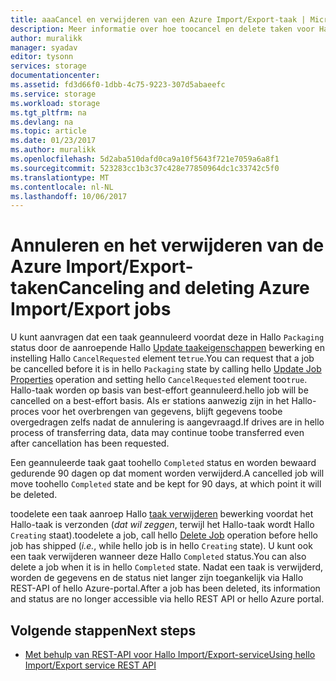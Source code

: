 ```yaml
---
title: aaaCancel en verwijderen van een Azure Import/Export-taak | Microsoft Docs
description: Meer informatie over hoe toocancel en delete taken voor Hallo Microsoft Azure Import/Export-service.
author: muralikk
manager: syadav
editor: tysonn
services: storage
documentationcenter: 
ms.assetid: fd3d66f0-1dbb-4c75-9223-307d5abaeefc
ms.service: storage
ms.workload: storage
ms.tgt_pltfrm: na
ms.devlang: na
ms.topic: article
ms.date: 01/23/2017
ms.author: muralikk
ms.openlocfilehash: 5d2aba510dafd0ca9a10f5643f721e7059a6a8f1
ms.sourcegitcommit: 523283cc1b3c37c428e77850964dc1c33742c5f0
ms.translationtype: MT
ms.contentlocale: nl-NL
ms.lasthandoff: 10/06/2017
---
```

# <a name="canceling-and-deleting-azure-importexport-jobs"></a><span data-ttu-id="8af67-103">Annuleren en het verwijderen van de Azure Import/Export-taken</span><span class="sxs-lookup"><span data-stu-id="8af67-103">Canceling and deleting Azure Import/Export jobs</span></span>

<span data-ttu-id="8af67-104">U kunt aanvragen dat een taak geannuleerd voordat deze in Hallo `Packaging` status door de aanroepende Hallo [Update taakeigenschappen](/rest/api/storageimportexport/jobs#Jobs_Update) bewerking en instelling Hallo `CancelRequested` element te`true`.</span><span class="sxs-lookup"><span data-stu-id="8af67-104">You can request that a job be cancelled before it is in hello `Packaging` state by calling hello [Update Job Properties](/rest/api/storageimportexport/jobs#Jobs_Update) operation and setting hello `CancelRequested` element too`true`.</span></span> <span data-ttu-id="8af67-105">Hallo-taak worden op basis van best-effort geannuleerd.</span><span class="sxs-lookup"><span data-stu-id="8af67-105">hello job will be cancelled on a best-effort basis.</span></span> <span data-ttu-id="8af67-106">Als er stations aanwezig zijn in het Hallo-proces voor het overbrengen van gegevens, blijft gegevens toobe overgedragen zelfs nadat de annulering is aangevraagd.</span><span class="sxs-lookup"><span data-stu-id="8af67-106">If drives are in hello process of transferring data, data may continue toobe transferred even after cancellation has been requested.</span></span>

 <span data-ttu-id="8af67-107">Een geannuleerde taak gaat toohello `Completed` status en worden bewaard gedurende 90 dagen op dat moment worden verwijderd.</span><span class="sxs-lookup"><span data-stu-id="8af67-107">A cancelled job will move toohello `Completed` state and be kept for 90 days, at which point it will be deleted.</span></span>

 <span data-ttu-id="8af67-108">toodelete een taak aanroep Hallo [taak verwijderen](/rest/api/storageimportexport/jobs#Jobs_Delete) bewerking voordat het Hallo-taak is verzonden (*dat wil zeggen*, terwijl het Hallo-taak wordt Hallo `Creating` staat).</span><span class="sxs-lookup"><span data-stu-id="8af67-108">toodelete a job, call hello [Delete Job](/rest/api/storageimportexport/jobs#Jobs_Delete) operation before hello job has shipped (*i.e.*, while hello job is in hello `Creating` state).</span></span> <span data-ttu-id="8af67-109">U kunt ook een taak verwijderen wanneer deze Hallo `Completed` status.</span><span class="sxs-lookup"><span data-stu-id="8af67-109">You can also delete a job when it is in hello `Completed` state.</span></span> <span data-ttu-id="8af67-110">Nadat een taak is verwijderd, worden de gegevens en de status niet langer zijn toegankelijk via Hallo REST-API of hello Azure-portal.</span><span class="sxs-lookup"><span data-stu-id="8af67-110">After a job has been deleted, its information and status are no longer accessible via hello REST API or hello Azure portal.</span></span>

## <a name="next-steps"></a><span data-ttu-id="8af67-111">Volgende stappen</span><span class="sxs-lookup"><span data-stu-id="8af67-111">Next steps</span></span>

* [<span data-ttu-id="8af67-112">Met behulp van REST-API voor Hallo Import/Export-service</span><span class="sxs-lookup"><span data-stu-id="8af67-112">Using hello Import/Export service REST API</span></span>](storage-import-export-using-the-rest-api.md)

